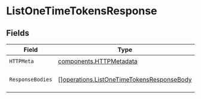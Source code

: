# ListOneTimeTokensResponse


## Fields

| Field                                                                                                  | Type                                                                                                   | Required                                                                                               | Description                                                                                            |
| ------------------------------------------------------------------------------------------------------ | ------------------------------------------------------------------------------------------------------ | ------------------------------------------------------------------------------------------------------ | ------------------------------------------------------------------------------------------------------ |
| `HTTPMeta`                                                                                             | [components.HTTPMetadata](../../models/components/httpmetadata.md)                                     | :heavy_check_mark:                                                                                     | N/A                                                                                                    |
| `ResponseBodies`                                                                                       | [][operations.ListOneTimeTokensResponseBody](../../models/operations/listonetimetokensresponsebody.md) | :heavy_minus_sign:                                                                                     | A list of one-time tokens.                                                                             |